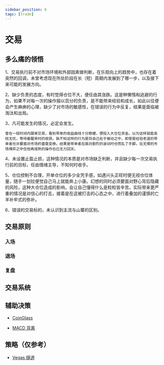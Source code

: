 ```yaml
---
sidebar_position: 6
tags: [trade]
---
```


# 交易

## 多么痛的领悟

1、交易执行前不对市场环境和外部因素做判断，在乐观向上的趋势中，也存在着突然的回调，未曾考虑现在所处阶段在长（短）周期内发展到了哪一步，以及接下来可能的发展方向。

2、缺少负责的态度，有时觉得仓位不大，便任由其涨跌。这是种懒惰和逃避的行为，如果不对每一次的操作报以百分的负责，是不能带来经验和成长，如此以往便会产生麻痹的心理，缺少了对市场的敏感性，在错误的行为中反复，结果是面临被淘汰和出局。

3、凡可能发生的情况，必定会发生。

    曾在一段时间内跟单交易，看到带单的收益曲线十分稳健，便投入大仓位资金。以为这样就能高枕无忧，等待着醒来时的收获。孰不知这样的行为是将自己处于被动之中，即使是经验老道的带单者也许要面对市场的雷霆变换。结果是带单者在面对剧烈的波动时也慌乱了手脚，在无情的市场博弈之中任他再成熟的操作也已无力回天。

4、未设置止盈止损，这种情况的本质是对市场缺乏判断，并且缺少每一次交易执行前的目标，任由情绪主导，不知何时收手。

5、仓位控制不合理，开单仓位的多少全凭手感，如遇兴头正旺时便无视仓位体量，随手一划拉便觉自己马上就能奔上小康。幻想的同时必须要面对野心背后隐藏的风险，这种大仓位造成的影响，会让自己懂得什么是粒粒皆辛苦。实际带来更严重的情况是对信心的打击，接着是在这被打击的心态之中，进行着叠加的谨慎的亡羊补牢式的弥补。

6、错误的交易标的，未认识到主流与山寨的区别。

## 交易原则

### 入场

### 退场

### 复盘

## 交易系统

## 辅助决策

- [CoinGlass](https://coinglass.com/)

- [MACD 背离](https://xueqiu.com/7021965736/224675817)

## 策略（仅参考）

- [Vegas 隧道](https://blog.tangly1024.com/article/vegas-tunnel)
